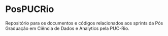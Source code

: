 # PosPUCRio
Repositório para os documentos e códigos relacionados aos sprints da Pós Graduação em Ciência de Dados e Analytics pela PUC-Rio.

